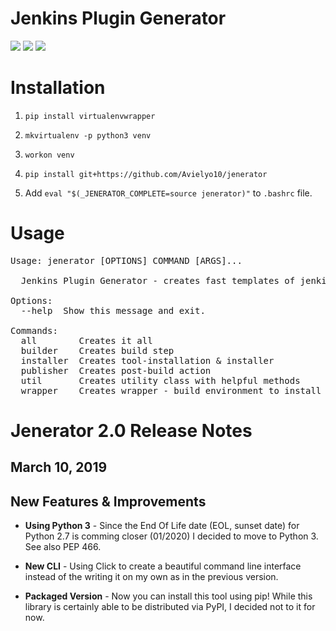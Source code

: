 # Jenkins Plugin Generator
![](https://img.shields.io/badge/version-2.0-blue.svg)
![](https://img.shields.io/badge/license-Apache--2.0-brightgreen.svg)
![](https://img.shields.io/badge/requirements-python--3.6-red.svg)

# Installation

1. `pip install virtualenvwrapper`

2. `mkvirtualenv -p python3 venv`

3. `workon venv`

4. `pip install git+https://github.com/Avielyo10/jenerator`

5. Add `eval "$(_JENERATOR_COMPLETE=source jenerator)"` to `.bashrc` file.

# Usage
<pre>
Usage: jenerator [OPTIONS] COMMAND [ARGS]...

  Jenkins Plugin Generator - creates fast templates of jenkins plugins

Options:
  --help  Show this message and exit.

Commands:
  all        Creates it all
  builder    Creates build step
  installer  Creates tool-installation & installer
  publisher  Creates post-build action
  util       Creates utility class with helpful methods
  wrapper    Creates wrapper - build environment to install the tool if necessary
</pre>

# Jenerator 2.0 Release Notes
## March 10, 2019 

## New Features & Improvements
* **Using Python 3** - Since the End Of Life date (EOL, sunset date) for Python 2.7 is comming closer  (01/2020)  I decided to move to Python 3.  See also PEP 466.

* **New CLI** - Using Click to create a beautiful command line interface instead of the writing it on my own as in the previous version.
* **Packaged Version** - Now you can install this tool using pip! While this library is certainly able to be distributed via PyPI, I decided not to it for now.




